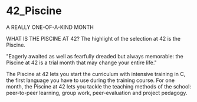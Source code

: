 # 42_Piscine

A REALLY ONE-OF-A-KIND MONTH

WHAT IS THE PISCINE AT 42?
The highlight of the selection at 42 is the Piscine.

"Eagerly awaited as well as fearfully dreaded but always memorable: the Piscine at 42 is a trial month that may change your entire life."

The Piscine at 42 lets you start the curriculum with intensive training in C, the first language you have to use during the training course. For one month, the Piscine at 42 lets you tackle the teaching methods of the school: peer-to-peer learning, group work, peer-evaluation and project pedagogy.
